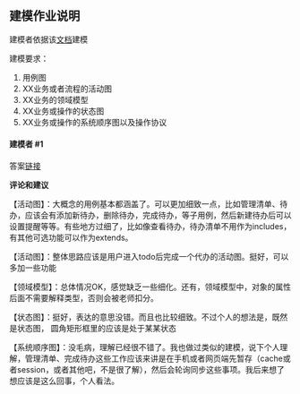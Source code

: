 ## 建模作业说明

建模者依据该[文档](./建模文档.pdf)建模

建模要求：

1. 用例图
2. XX业务或者流程的活动图
3. XX业务的领域模型
4. XX业务或操作的状态图
5. XX业务或操作的系统顺序图以及操作协议

#### 建模者 #1

答案[链接](https://heskeybaozi.github.io/#/posts/lesson9)

**评论和建议**

 【活动图】：大概念的用例基本都涵盖了。可以更加细致一点，比如管理清单、待办，应该会有添加新待办，删除待办，完成待办，等子用例，然后新建待办后可以设置提醒等等。有些地方过细了，比如像查看待办，待办清单不用作为includes，有其他可选功能可以作为extends。

【活动图】：整体思路应该是用户进入todo后完成一个代办的活动图。挺好，可以多加一些功能

【领域模型】：总体情况OK，感觉缺乏一些细化。还有，领域模型中，对象的属性后面不需要解释类型，否则会被老师扣分。

【状态图】：挺好，表达的意思没错。而且也比较细致。不过个人的想法是，既然是状态图， 圆角矩形框里的应该是处于某某状态

【系统顺序图】：没毛病，理解已经很不错了。我也做过类似的建模，说下个人理解，管理清单、完成待办这些工作应该来讲是在手机或者网页端先暂存（cache或者session，或者其他吧，不是很了解），然后会轮询同步这些事项。我后来想了想应该是这么回事，个人看法。